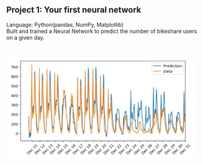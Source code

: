 ## Project 1: Your first neural network
Language: Python(pandas, NumPy, Matplotlib) <br /> 
Built and trained a Neural Network to predict the number of bikeshare users on a given day.

</br>
<p align="left">
  <img src="prediction.JPG" width="500"/>
</p>


